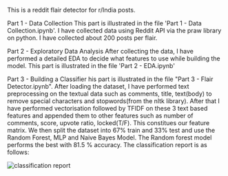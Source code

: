 This is a reddit flair detector for r/India posts.

Part 1 - Data Collection
This part is illustrated in the file 'Part 1 -  Data Collection.ipynb'. I have collected data using Reddit API via the praw library on python. I have collected about 200 posts per flair. 

Part 2 - Exploratory Data Analysis
After collecting the data, I have performed a detailed EDA to decide what features to use while building the model. This part is illustrated in the file 'Part 2 - EDA.ipynb'

Part 3 - Building a Classifier
his part is illustrated in the file "Part 3 - Flair Detector.ipynb".
After loading the dataset, I have performed text preprocessing on the textual data such as comments, title, text(body) to remove special characters and stopwords(from the nltk library). After that I have performed vectorisation followed by TFIDF on these 3 text based features and appended them to other features such as number of comments, score, upvote ratio, locked(T/F). This constitues our feature matrix. 
We then split the dataset into 67% train and 33% test and use the Random Forest, MLP and Naive Bayes Model. The Random forest model performs the best with 81.5 % accuracy. The classification report is as follows:

![classification report](https://drive.google.com/uc?export=view&id=1ALTIJw6wwIGgS2cAd8e-Vw7N93UtDg-p)

